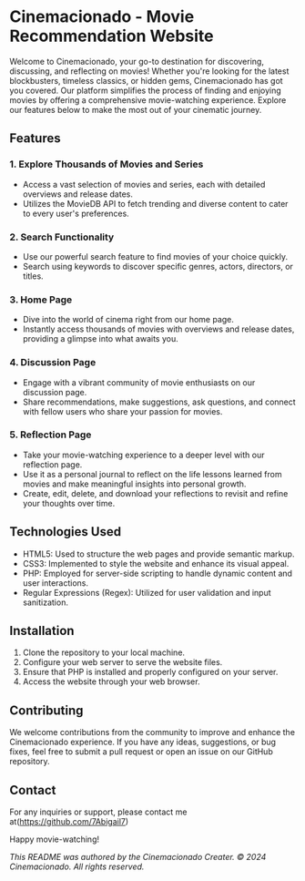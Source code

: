 # Cinemacionado - Movie Recommendation Website

Welcome to Cinemacionado, your go-to destination for discovering, discussing, and reflecting on movies! Whether you're looking for the latest blockbusters, timeless classics, or hidden gems, Cinemacionado has got you covered. Our platform simplifies the process of finding and enjoying movies by offering a comprehensive movie-watching experience. Explore our features below to make the most out of your cinematic journey.

## Features

### 1. Explore Thousands of Movies and Series
- Access a vast selection of movies and series, each with detailed overviews and release dates.
- Utilizes the MovieDB API to fetch trending and diverse content to cater to every user's preferences.

### 2. Search Functionality
- Use our powerful search feature to find movies of your choice quickly.
- Search using keywords to discover specific genres, actors, directors, or titles.

### 3. Home Page
- Dive into the world of cinema right from our home page.
- Instantly access thousands of movies with overviews and release dates, providing a glimpse into what awaits you.

### 4. Discussion Page
- Engage with a vibrant community of movie enthusiasts on our discussion page.
- Share recommendations, make suggestions, ask questions, and connect with fellow users who share your passion for movies.

### 5. Reflection Page
- Take your movie-watching experience to a deeper level with our reflection page.
- Use it as a personal journal to reflect on the life lessons learned from movies and make meaningful insights into personal growth.
- Create, edit, delete, and download your reflections to revisit and refine your thoughts over time.

## Technologies Used
- HTML5: Used to structure the web pages and provide semantic markup.
- CSS3: Implemented to style the website and enhance its visual appeal.
- PHP: Employed for server-side scripting to handle dynamic content and user interactions.
- Regular Expressions (Regex): Utilized for user validation and input sanitization.

## Installation
1. Clone the repository to your local machine.
2. Configure your web server to serve the website files.
3. Ensure that PHP is installed and properly configured on your server.
4. Access the website through your web browser.

## Contributing
We welcome contributions from the community to improve and enhance the Cinemacionado experience. If you have any ideas, suggestions, or bug fixes, feel free to submit a pull request or open an issue on our GitHub repository.


## Contact
For any inquiries or support, please contact me at(https://github.com/7Abigail7)

Happy movie-watching!

*This README was authored by the Cinemacionado Creater. © 2024 Cinemacionado. All rights reserved.*
